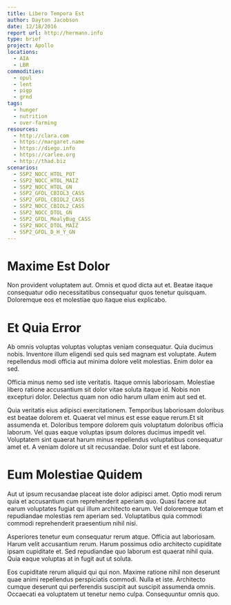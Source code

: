 ```yaml
---
title: Libero Tempora Est
author: Dayton Jacobson
date: 12/18/2016
report url: http://hermann.info
type: brief
project: Apollo
locations:
  - AIA
  - LBR
commodities:
  - opul
  - lent
  - pigp
  - grnd
tags:
  - hunger
  - nutrition
  - over-farming
resources:
  - http://clara.com
  - https://margaret.name
  - https://diego.info
  - https://carlee.org
  - http://thad.biz
scenarios:
  - SSP2_NOCC_HTOL_POT
  - SSP2_NOCC_HTOL_MAIZ
  - SSP2_NOCC_HTOL_GN
  - SSP2_GFDL_CBIOL3_CASS
  - SSP2_GFDL_CBIOL2_CASS
  - SSP2_NOCC_CBIOL2_CASS
  - SSP2_NOCC_DTOL_GN
  - SSP2_GFDL_MealyBug_CASS
  - SSP2_NOCC_DTOL_MAIZ
  - SSP2_GFDL_D_H_Y_GN
---
```

# Maxime Est Dolor
Non provident voluptatem aut. Omnis et quod dicta aut et. Beatae itaque consequatur odio necessitatibus consequatur quos tenetur quisquam. Doloremque eos et molestiae quo itaque eius explicabo.

# Et Quia Error
Ab omnis voluptas voluptas voluptas veniam consequatur. Quia ducimus nobis. Inventore illum eligendi sed quis sed magnam est voluptate. Autem repellendus modi officia aut minima dolore velit molestias. Enim dolor ea sed.
 Officia minus nemo sed iste veritatis. Itaque omnis laboriosam. Molestiae libero ratione accusantium sit dolor vitae soluta itaque id. Nobis non excepturi dolor. Delectus quam non odio harum ullam enim aut sed et.
 Quia veritatis eius adipisci exercitationem. Temporibus laboriosam doloribus est beatae dolorem et. Quaerat vel minus est esse eaque rerum.Et sit assumenda et. Doloribus tempore dolorem quis voluptatum doloribus officia laborum. Vel quas eaque voluptas ipsum dolores ducimus impedit vel. Voluptatem sint quaerat harum minus repellendus voluptatibus consequatur amet et. A veniam dolore ut sit recusandae. Dolor sunt et est labore.

# Eum Molestiae Quidem
Aut ut ipsum recusandae placeat iste dolor adipisci amet. Optio modi rerum quia et accusantium cum reprehenderit aperiam quo. Quasi facere aut earum voluptates fugiat qui illum architecto earum. Vel doloremque totam et repudiandae molestias rem aperiam sed. Voluptatibus quia commodi commodi reprehenderit praesentium nihil nisi.
 Asperiores tenetur eum consequatur rerum atque. Officia aut laboriosam. Harum velit accusantium rerum. Harum possimus odio architecto cupiditate ipsam cupiditate et. Sed repudiandae quo laborum est quaerat nihil quia. Quia eaque voluptas at in fugit aut ut soluta.
 Eos cupiditate rerum aliquid qui qui non. Maxime ratione nihil non deserunt quae animi repellendus perspiciatis commodi. Nulla et iste. Architecto cumque deserunt qui perferendis suscipit aut suscipit assumenda omnis. Occaecati ea voluptatem ut tenetur nemo culpa. Consequuntur omnis quo.
